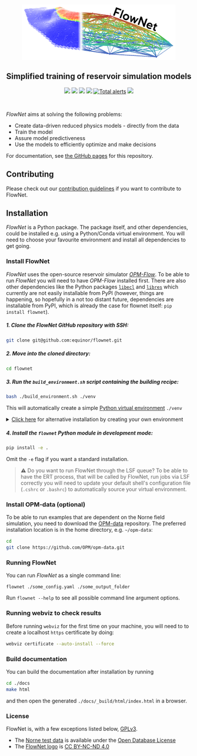 <p align="center">
  <img height="150" src="https://raw.githubusercontent.com/equinor/flownet/master/docs/_static/flownet_logo.png">
</p>

<h2 align="center">Simplified training of reservoir simulation models</h2>

<p align="center">
<a href="https://badge.fury.io/py/flownet"><img src="https://badge.fury.io/py/flownet.svg"></a>
<a href="https://github.com/equinor/flownet/actions?query=workflow%3ACI"><img src="https://img.shields.io/github/workflow/status/equinor/flownet/CI"></a>
<a href="https://www.python.org/"><img src="https://img.shields.io/badge/python-3.6%20|%203.7-blue.svg"></a>
<a href="https://github.com/psf/black"><img src="https://img.shields.io/badge/code%20style-black-000000.svg"></a>
<a href="https://lgtm.com/projects/g/equinor/flownet/alerts/"><img alt="Total alerts" src="https://img.shields.io/lgtm/alerts/g/equinor/flownet.svg?logo=lgtm&logoWidth=18"/></a>
<a href="https://lgtm.com/projects/g/equinor/flownet/context:python"><img src="https://img.shields.io/lgtm/grade/python/g/equinor/flownet.svg?logo=lgtm&logoWidth=18"></a>
</p>
<br/>

_FlowNet_ aims at solving the following problems:

* Create data-driven reduced physics models - directly from the data
* Train the model
* Assure model predictiveness
* Use the models to efficiently optimize and make decisions

For documentation, see [the GitHub pages](https://equinor.github.io/flownet/) for this repository.

## Contributing

Please check out our [contribution guidelines](CONTRIBUTING.md) if you want to contribute to FlowNet.

## Installation

_FlowNet_ is a Python package. The package itself, and other dependencies,
could be installed e.g. using a Python/Conda virtual environment. You will
need to choose your favourite environment and install all dependencies
to get going.

### Install FlowNet

_FlowNet_ uses the open-source reservoir simulator [_OPM-Flow_](https://opm-project.org/?page_id=19). To be able to run _FlowNet_ you will need to have _OPM-Flow_
installed first. There are also other dependencies like the Python packages [`libecl`](https://github.com/equinor/libecl) and
[`libres`](https://github.com/equinor/libres) which currently are not easily installable from PyPI (however, things are happening, so hopefully in a not too distant future, dependencies are installable from PyPI, which is already the case for flownet itself: `pip install flownet`).

##### 1. Clone the _FlowNet_ GitHub repository with SSH:
```bash
git clone git@github.com:equinor/flownet.git
```

##### 2. Move into the cloned directory:
```bash
cd flownet
```

##### 3. Run the `build_environment.sh` script containing the building recipe: 
```bash
bash ./build_environment.sh ./venv
```
This will automatically create a simple [Python virtual environment](docs.python.org/3/library/venv.html) `./venv`

<details>
<summary><u>Click here</u> for alternative installation by creating your own environment</summary>

#### A. Python virtual environment
##### A.1. Create a [Python virtual environment](docs.python.org/3/library/venv.html) named `venv` yourself:
```bash
python3 -m venv ./venv
```
##### A.2. Activate the environment:
```bash
source ./venv/bin/activate
```
##### A.3. Run the build script providing the path to the Python virtual environment:
```bash
./build_environment.sh $VIRTUAL_ENV
```
or
#### B. Conda environment
##### B.1. Create a [Conda environment](docs.conda.io/projects/conda/en/latest/user-guide/concepts/environments.html)
```bash
conda create -n venv python=3.7
```
##### B.2. Activate the environment:
```bash
conda activate venv
```
##### B.3. Fix path to Python packages:
```bash
conda create -n flownet python=3.7
conda activate flownet
echo "$CONDA_PREFIX/lib/python3.7/dist-packages" > $CONDA_PREFIX/lib/python3.7/site-packages/dist-packages.pth
```
##### B.4. Run the build script providing the path to the Conda environment:
```bash
./build_environment.sh $CONDA_PREFIX
```

</details>

##### 4. Install the `flownet` Python module in development mode:
```bash
pip install -e .
```
Omit the `-e` flag if you want a standard installation.

> :warning: Do you want to run FlowNet through the LSF queue?
To be able to have the ERT process, that will be called by FlowNet,
run jobs via LSF correctly you will need to update your default shell's
configuration file (`.cshrc` or `.bashrc`) to automatically source your
virtual environment.
> 

### Install OPM-data (optional)

To be able to run examples that are dependent on the Norne field simulation,
you need to download the [OPM-data](https://github.com/OPM/opm-data) repository.
The preferred installation location is in the home directory, e.g. `~/opm-data`:

```bash
cd
git clone https://github.com/OPM/opm-data.git
```

### Running FlowNet

You can run _FlowNet_ as a single command line:
```
flownet ./some_config.yaml ./some_output_folder
```
Run `flownet --help` to see all possible command line argument options.

### Running webviz to check results

Before running `webviz` for the first time on your machine, you will need to to create a localhost `https` certificate by doing:
```bash
webviz certificate --auto-install --force
```

### Build documentation

You can build the documentation after installation by running
```bash
cd ./docs
make html
```
and then open the generated `./docs/_build/html/index.html` in a browser.

### License

FlowNet is, with a few exceptions listed below, [GPLv3](./LICENSE).

- The [Norne test data](./tests/data/norne.tar.gz) is available under the [Open Database License](http://opendatacommons.org/licenses/odbl/1.0/)
- The [FlowNet logo](./docs/_static/flownet_logo.png) is [CC BY-NC-ND 4.0](https://creativecommons.org/licenses/by-nc-nd/4.0/)
